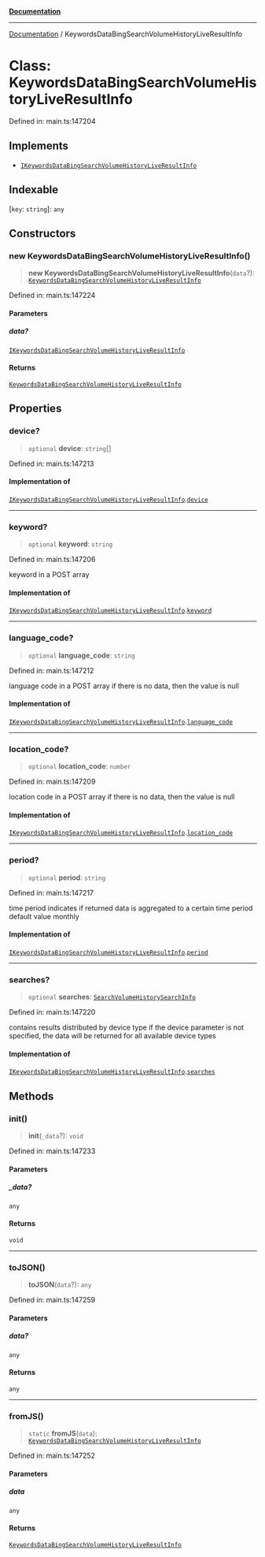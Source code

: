 [**Documentation**](../README.md)

***

[Documentation](../README.md) / KeywordsDataBingSearchVolumeHistoryLiveResultInfo

# Class: KeywordsDataBingSearchVolumeHistoryLiveResultInfo

Defined in: main.ts:147204

## Implements

- [`IKeywordsDataBingSearchVolumeHistoryLiveResultInfo`](../interfaces/IKeywordsDataBingSearchVolumeHistoryLiveResultInfo.md)

## Indexable

\[`key`: `string`\]: `any`

## Constructors

### new KeywordsDataBingSearchVolumeHistoryLiveResultInfo()

> **new KeywordsDataBingSearchVolumeHistoryLiveResultInfo**(`data`?): [`KeywordsDataBingSearchVolumeHistoryLiveResultInfo`](KeywordsDataBingSearchVolumeHistoryLiveResultInfo.md)

Defined in: main.ts:147224

#### Parameters

##### data?

[`IKeywordsDataBingSearchVolumeHistoryLiveResultInfo`](../interfaces/IKeywordsDataBingSearchVolumeHistoryLiveResultInfo.md)

#### Returns

[`KeywordsDataBingSearchVolumeHistoryLiveResultInfo`](KeywordsDataBingSearchVolumeHistoryLiveResultInfo.md)

## Properties

### device?

> `optional` **device**: `string`[]

Defined in: main.ts:147213

#### Implementation of

[`IKeywordsDataBingSearchVolumeHistoryLiveResultInfo`](../interfaces/IKeywordsDataBingSearchVolumeHistoryLiveResultInfo.md).[`device`](../interfaces/IKeywordsDataBingSearchVolumeHistoryLiveResultInfo.md#device)

***

### keyword?

> `optional` **keyword**: `string`

Defined in: main.ts:147206

keyword in a POST array

#### Implementation of

[`IKeywordsDataBingSearchVolumeHistoryLiveResultInfo`](../interfaces/IKeywordsDataBingSearchVolumeHistoryLiveResultInfo.md).[`keyword`](../interfaces/IKeywordsDataBingSearchVolumeHistoryLiveResultInfo.md#keyword)

***

### language\_code?

> `optional` **language\_code**: `string`

Defined in: main.ts:147212

language code in a POST array
if there is no data, then the value is null

#### Implementation of

[`IKeywordsDataBingSearchVolumeHistoryLiveResultInfo`](../interfaces/IKeywordsDataBingSearchVolumeHistoryLiveResultInfo.md).[`language_code`](../interfaces/IKeywordsDataBingSearchVolumeHistoryLiveResultInfo.md#language_code)

***

### location\_code?

> `optional` **location\_code**: `number`

Defined in: main.ts:147209

location code in a POST array
if there is no data, then the value is null

#### Implementation of

[`IKeywordsDataBingSearchVolumeHistoryLiveResultInfo`](../interfaces/IKeywordsDataBingSearchVolumeHistoryLiveResultInfo.md).[`location_code`](../interfaces/IKeywordsDataBingSearchVolumeHistoryLiveResultInfo.md#location_code)

***

### period?

> `optional` **period**: `string`

Defined in: main.ts:147217

time period
indicates if returned data is aggregated to a certain time period
default value monthly

#### Implementation of

[`IKeywordsDataBingSearchVolumeHistoryLiveResultInfo`](../interfaces/IKeywordsDataBingSearchVolumeHistoryLiveResultInfo.md).[`period`](../interfaces/IKeywordsDataBingSearchVolumeHistoryLiveResultInfo.md#period)

***

### searches?

> `optional` **searches**: [`SearchVolumeHistorySearchInfo`](SearchVolumeHistorySearchInfo.md)

Defined in: main.ts:147220

contains results distributed by device type
if the device parameter is not specified, the data will be returned for all available device types

#### Implementation of

[`IKeywordsDataBingSearchVolumeHistoryLiveResultInfo`](../interfaces/IKeywordsDataBingSearchVolumeHistoryLiveResultInfo.md).[`searches`](../interfaces/IKeywordsDataBingSearchVolumeHistoryLiveResultInfo.md#searches)

## Methods

### init()

> **init**(`_data`?): `void`

Defined in: main.ts:147233

#### Parameters

##### \_data?

`any`

#### Returns

`void`

***

### toJSON()

> **toJSON**(`data`?): `any`

Defined in: main.ts:147259

#### Parameters

##### data?

`any`

#### Returns

`any`

***

### fromJS()

> `static` **fromJS**(`data`): [`KeywordsDataBingSearchVolumeHistoryLiveResultInfo`](KeywordsDataBingSearchVolumeHistoryLiveResultInfo.md)

Defined in: main.ts:147252

#### Parameters

##### data

`any`

#### Returns

[`KeywordsDataBingSearchVolumeHistoryLiveResultInfo`](KeywordsDataBingSearchVolumeHistoryLiveResultInfo.md)
